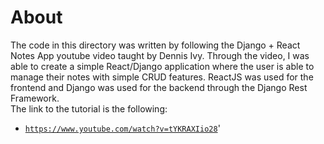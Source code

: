 # About

The code in this directory was written by following the Django + React Notes App youtube video taught by Dennis Ivy.
Through the video, I was able to create a simple React/Django application where the user is able to manage their notes with simple CRUD features.
ReactJS was used for the frontend and Django was used for the backend through the Django Rest Framework.<br>
The link to the tutorial is the following:
 - [`https://www.youtube.com/watch?v=tYKRAXIio28`](https://www.youtube.com/watch?v=tYKRAXIio28)'
